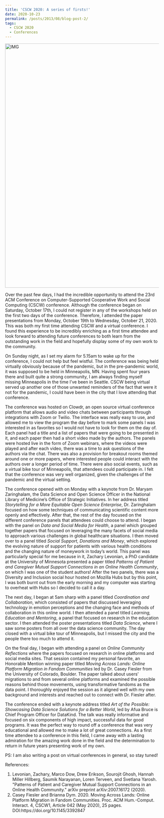 ```yaml
---
title: 'CSCW 2020: A series of firsts!'
date: 2020-10-23
permalink: /posts/2013/08/blog-post-2/
tags:
  - CSCW 2020
  - Conferences
---
```

<img src="https://miro.medium.com/max/875/0*4gZETc5C3P1OLpei.jpg" width="800" alt = "IMG"/>

<p> Over the past few days, I had the incredible opportunity to attend the 23rd ACM Conference on Computer-Supported Cooperative Work and Social Computing (CSCW) conference. Although the conference began on Saturday, October 17th, I could not register in any of the workshops held on the first two days of the conference. Therefore, I attended the paper presentations from Monday, October 19th to Wednesday, October 21, 2020. This was both my first time attending CSCW and a virtual conference. I found this experience to be incredibly enriching as a first time attendee and look forward to attending future conferences to both learn from the outstanding work in the field and hopefully display some of my own work to the community. </p>
<p>On Sunday night, as I set my alarm for 5.15am to wake up for the conference, I could not help but feel wistful. The conference was being held virtually obviously because of the pandemic, but in the pre-pandemic world, it was supposed to be held in Minneapolis, MN. Having spent four years there and built quite a strong community, I am always finding myself missing Minneapolis in the time I’ve been in Seattle. CSCW being virtual served up another one of those unwanted reminders of the fact that were it not for the pandemic, I could have been in the city that I love attending that conference.</p>
<p>The conference was hosted on Clowdr, an open source virtual conference platform that allows audio and video chats between participants through integrations with Zoom or Twilio. The interface was really easy to use, and allowed me to view the program the day before to mark some panels I was interested in as favorites so I would not have to look for them on the day of. Each panel had a title and a list of papers that were going to be presented in it, and each paper then had a short video made by the authors. The panels were hosted live in the form of Zoom webinars, where the videos were played and after each video, there was a time to ask questions of the authors via the chat. There was also a provision for breakout rooms themed around one or more papers, where interested people could interact with the authors over a longer period of time. There were also social events, such as a virtual bike tour of Minneapolis, that attendees could participate in. I felt that the conference was very well organized, given the challenges of the pandemic and the virtual setting.</p>
<p>The conference opened with on Monday with a keynote from Dr. Maryam Zaringhalam, the Data Science and Open Science Officer in the National Library of Medicine’s Office of Strategic Initiatives. In her address titled <em>Storytelling for a More Equitable Open Science Enterprise</em>, Dr. Zaringhalam focused on how some techniques of communicating scientific content more openly and effectively. After that, the rest of the day focused on the different conference panels that attendees could choose to attend. I began with the panel on <em>Data and Social Media for Health</em>, a panel which grouped together papers that focused on leveraging the many facets of social media to approach various challenges in global healthcare situations. I then moved over to a panel titled <em>Social Support, Donations and Money</em>, which explored the evolving nature of support for patients with various health conditions and the changing nature of moneywork in today’s world. This panel was particularly special for me because in it, Zachary Levonian, a PhD candidate at the University of Minnesota presented a paper titled <em>Patterns of Patient and Caregiver Mutual Support Connections in an Online Health Community</em>, on which I was one of the student authors! After the two panels, there was a Diversity and Inclusion social hour hosted on Mozilla Hubs but by this point, I was both burnt out from the early morning and my computer was starting to overheat with Hubs so I decided to call it a day.</p>
<p>The next day, I began at 5am sharp with a panel titled <em>Coordination and Collaboration</em>, which consisted of papers that discussed leveraging technology in emotion perceptions and the changing face and methods of collaboration in this online world. I then attended a panel titled <em>Learning, Education and Mentoring</em>, a panel that focused on research in the education sector. I then attended the poster presentations titled <em>Data Science</em>, where I saw some posters from all over the data science community. The day closed with a virtual bike tour of Minneapolis, but I missed the city and the people there too much to attend it.</p>
<p>On the final day, I began with attending a panel on <em>Online Community Reflections</em> where the papers focused on research in online platforms and social media sites. That session contained my personal favorite, an Honorable Mention winning paper titled <em>Moving Across Lands: Online Platform Migration in Fandom Communities</em> led by Dr. Casey Fiesler from the University of Colorado, Boulder. The paper talked about users’ migrations to and from several online platforms and examined the possible reasons behind those movements, using transformative fandoms as the data point. I thoroughly enjoyed the session as it aligned well with my own background and interests and reached out to connect with Dr. Fiesler after.</p>
<p>The conference ended with a keynote address titled <em>Art of the Possible: Showcasing Data Science Solutions for a Better World</em>, led by Afua Bruce is Chief Program Officer for DataKind. The talk was really informative and focused on six components of high impact, successful data for good programs. It was the perfect way to round off a conference that was very educational and allowed me to make a lot of great connections. As a first time attendee to a conference in this field, I came away with a lasting admiration for the amazing work done in the field and the determination to return in future years presenting work of my own.</p>
<p>PS: I am also writing a post on virtual conferences in general, so stay tuned!</p>

<p>References:</p>
<ol>
  <li> Levonian, Zachary, Marco Dow, Drew Erikson, Sourojit Ghosh, Hannah Miller Hillberg, Saumik Narayanan, Loren Terveen, and Svetlana Yarosh. "Patterns of Patient and Caregiver Mutual Support Connections in an Online Health Community." arXiv preprint arXiv:2007.16172 (2020).
  <li>Casey Fiesler and Brianna Dym. 2020. Moving Across Lands: Online Platform Migration in Fandom Communities. Proc. ACM Hum.-Comput. Interact. 4, CSCW1, Article 042 (May 2020), 25 pages. DOI:https://doi.org/10.1145/3392847
    
    
